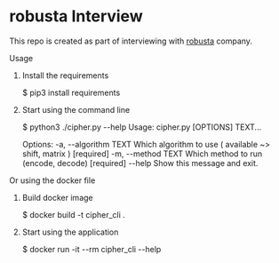 
# robusta Interview
This repo is created as part of interviewing with [robusta](https://robustastudio.com/) company.

Usage

1. Install the requirements

    $ pip3 install requirements

2. Start using the command line

    $ python3 ./cipher.py --help
    Usage: cipher.py [OPTIONS] TEXT...
    
    Options:
      -a, --algorithm TEXT  Which algorithm to use ( available ~> shift, matrix )
                            [required]
      -m, --method TEXT     Which method to run (encode, decode)  [required]
      --help                Show this message and exit.

Or using the docker file

1. Build docker image

    $ docker build -t cipher_cli .

2. Start using the application

    $ docker run -it --rm cipher_cli --help
